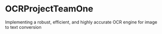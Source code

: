 # OCRProjectTeamOne
Implementing a robust, efficient, and highly accurate OCR engine for image to text conversion 
